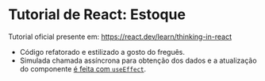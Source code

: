 # Tutorial de React: Estoque

Tutorial oficial presente em: https://react.dev/learn/thinking-in-react 

* Código refatorado e estilizado a gosto do freguês.
* Simulada chamada assíncrona para obtenção dos dados e a atualização do componente [é feita com `useEffect`](https://stackoverflow.com/questions/57847626/using-async-await-inside-a-react-functional-component).